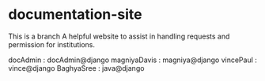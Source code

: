 # documentation-site
This is a branch
A helpful website to assist in handling requests and permission for institutions.

docAdmin : docAdmin@django
magniyaDavis : magniya@django
vincePaul : vince@django
BaghyaSree : java@django